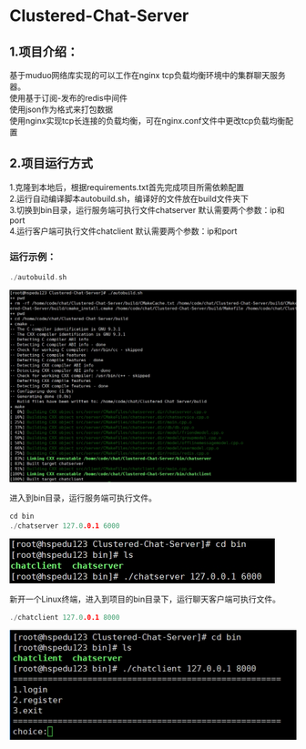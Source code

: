 # Clustered-Chat-Server
## 1.项目介绍：  
基于muduo网络库实现的可以工作在nginx tcp负载均衡环境中的集群聊天服务器。  
使用基于订阅-发布的redis中间件  
使用json作为格式来打包数据  
使用nginx实现tcp长连接的负载均衡，可在nginx.conf文件中更改tcp负载均衡配置  
## 2.项目运行方式  
1.克隆到本地后，根据requirements.txt首先完成项目所需依赖配置  
2.运行自动编译脚本autobuild.sh，编译好的文件放在build文件夹下  
3.切换到bin目录，运行服务端可执行文件chatserver 默认需要两个参数：ip和port  
4.运行客户端可执行文件chatclient 默认需要两个参数：ip和port  
### 运行示例：  
``` c++ 
./autobuild.sh
```
![](/img/img1.png)

进入到bin目录，运行服务端可执行文件。

``` c++ 
cd bin
./chatserver 127.0.0.1 6000
```

![](/img/img2.png)  

新开一个Linux终端，进入到项目的bin目录下，运行聊天客户端可执行文件。  
``` c++ 
./chatclient 127.0.0.1 8000
```
![](/img/img3.png) 
